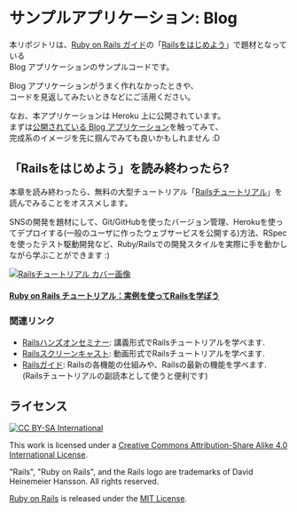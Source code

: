 # サンプルアプリケーション: Blog

本リポジトリは、[Ruby on Rails ガイド](http://railsguides.jp)の「[Railsをはじめよう](http://railsguides.jp/getting_started.html)」で題材となっている   
Blog アプリケーションのサンプルコードです。

Blog アプリケーションがうまく作れなかったときや、   
コードを見返してみたいときなどにご活用ください。

なお、本アプリケーションは Heroku 上に公開されています。   
まずは[公開されている Blog アプリケーション](https://getting-started-jp.herokuapp.com/)を触ってみて、   
完成系のイメージを先に掴んでみても良いかもしれません :D


## 「Railsをはじめよう」を読み終わったら?

本章を読み終わったら、無料の大型チュートリアル「[Railsチュートリアル](http://railstutorial.jp/)」を読んでみることをオススメします。

SNSの開発を題材にして、Git/GitHubを使ったバージョン管理、Herokuを使ってデプロイする(一般のユーザに作ったウェブサービスを公開する)方法、RSpecを使ったテスト駆動開発など、Ruby/Railsでの開発スタイルを実際に手を動かしながら学ぶことができます :)

[![Railsチュートリアル カバー画像](https://dl.dropboxusercontent.com/u/2819285/railstutorial_header.png)](http://railstutorial.jp/)
#### [Ruby on Rails チュートリアル：実例を使ってRailsを学ぼう](http://railstutorial.jp/)

### 関連リンク 

- [Railsハンズオンセミナー](http://railstutorial.jp/seminars): 講義形式でRailsチュートリアルを学べます.
- [Railsスクリーンキャスト](http://railstutorial.jp/screencasts): 動画形式でRailsチュートリアルを学べます.
- [Railsガイド](http://railsguides.jp/): Railsの各機能の仕組みや、Railsの最新の機能を学べます. (Railsチュートリアルの副読本として使うと便利です)

## ライセンス

[![CC BY-SA International](https://dl.dropboxusercontent.com/u/2819285/CC-BY-SA.png)](https://creativecommons.org/licenses/by-sa/4.0/)

This work is licensed under a [Creative Commons Attribution-Share Alike 4.0 International License](https://creativecommons.org/licenses/by-sa/4.0/).

"Rails", "Ruby on Rails", and the Rails logo are trademarks of David Heinemeier Hansson. All rights reserved.

[Ruby on Rails](http://rubyonrails.org/) is released under the [MIT License](http://www.opensource.org/licenses/MIT).
